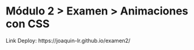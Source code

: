 <h1>Módulo 2 > Examen > Animaciones con CSS</h1>

<p>Link Deploy: https://joaquin-lr.github.io/examen2/</p>
  
